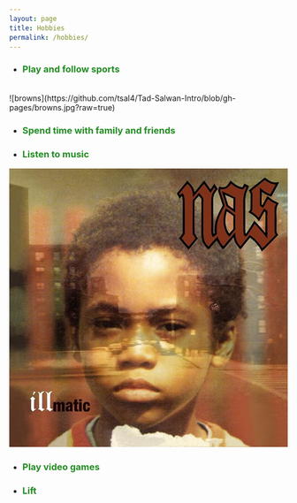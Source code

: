```yaml
---
layout: page
title: Hobbies
permalink: /hobbies/
---
```


- ### **<span style='color: ForestGreen;'>Play and follow sports</span>**
<br>
![browns](https://github.com/tsal4/Tad-Salwan-Intro/blob/gh-pages/browns.jpg?raw=true)

- ### **<span style='color: ForestGreen;'>Spend time with family and friends</span>**

- ### **<span style='color: ForestGreen;'>Listen to music</span>**
![illmatic](https://github.com/tsal4/Tad-Salwan-Intro/blob/gh-pages/illmatic.jpg?raw=true)

- ### **<span style='color: ForestGreen;'>Play video games</span>**

- ### **<span style='color: ForestGreen;'>Lift</span>**
